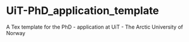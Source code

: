 # UiT-PhD_application_template
A Tex template for the PhD - application at UiT -  The Arctic University of Norway
